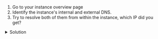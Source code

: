 1. Go to your instance overview page
2. Identify the instance's internal and external DNS.
3. Try to resolve both of them from within the instance, which IP did you get?


<details>
  <summary>
     Solution
  </summary>
    
    ```bash
    dig internal-dns-name
    dig external-dns-name
    ```

Typically, you will find that the internal DNS resolves to the private IP address of the instance, while the external DNS resolves to the public IP address associated with the instance. 

</details>
